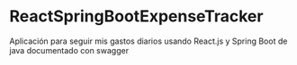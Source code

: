 # ReactSpringBootExpenseTracker
Aplicación para seguir mis gastos diarios usando React.js y Spring Boot de java documentado con swagger
